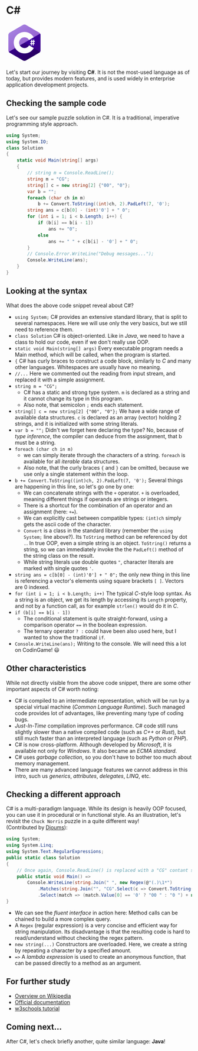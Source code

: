 # C#

![C#](../pic/C-sharp.png)

Let's start our journey by visiting **C#**. It is not the most-used language as of today, but provides modern features, and is used widely in enterprise application development projects.

## Checking the sample code

Let's see our sample puzzle solution in C#. It is a traditional, imperative programming style approach.

```C# runnable
using System;
using System.IO;
class Solution
{
    static void Main(string[] args)
    {
        // string m = Console.ReadLine();
        string m = "CG";
        string[] c = new string[2] {"00", "0"};
        var b = "";
        foreach (char ch in m)
            b += Convert.ToString((int)ch, 2).PadLeft(7, '0');
        string ans = c[b[0] - (int)'0'] + " 0";
        for (int i = 1; i < b.Length; i++) {
            if (b[i] == b[i - 1])
                ans += "0";
            else
                ans += " " + c[b[i] - '0'] + " 0";
        }
        // Console.Error.WriteLine("Debug messages...");
        Console.WriteLine(ans);
    }
}
```

## Looking at the syntax

What does the above code snippet reveal about C#?

- `using System;` C# provides an extensive standard library, that is split to several namespaces. Here we will use only the very basics, but we still need to reference them.
- `class Solution` C# is object-oriented. Like in _Java_, we need to have a class to hold our code, even if we don't really use OOP.
- `static void Main(string[] args)` Every executable program needs a Main method, which will be called, when the program is started.
- `{` C# has curly braces to construct a code block, similarly to _C_ and many other languages. Whitespaces are usually have no meaning.
- `//...` Here we commented out the reading from input stream, and replaced it with a simple assignment.
- `string m = "CG";`
  + C# has a static and strong type system. `m` is declared as a string and it cannot change its type in this program.
  + Also note, that semicolon `;` ends each statement.
- `string[] c = new string[2] {"00", "0"};` We have a wide range of available data structures. `c` is declared as an array (vector) holding 2 strings, and it is initialized with some string literals.
- `var b = "";` Didn't we forget here declaring the type? No, because of _type inference_, the compiler can deduce from the assignment, that b must be a string.
- `foreach (char ch in m)`
  + we can simply iterate through the characters of a string. `foreach` is available for all _iterable_ data structures.
  + Also note, that the curly braces `{` and `}` can be omitted, because we use only a single statement within the loop.
- `b += Convert.ToString((int)ch, 2).PadLeft(7, '0');` Several things are happening in this line, so let's go one by one:
  + We can concatenate strings with the `+` operator. `+` is overloaded, meaning different things if operands are strings or integers.
  + There is a shortcut for the combination of an operator and an assignment (here: `+=`).
  + We can explicitly cast between compatible types: `(int)ch` simply gets the ascii code of the character.
  + `Convert` is a class in the standard library (remember the `using System;` line above?). Its `ToString` method can be referenced by dot `.`. In true OOP, even a simple string is an object. `ToString()` returns a string, so we can immediately invoke the the `PadLeft()` method of the string class on the result.
  + While string literals use double quotes `"`, character literals are marked with single quotes `'`.
- `string ans = c[b[0] - (int)'0'] + " 0";` the only new thing in this line is referencing a vector's elements using square brackets `[ ]`. Vectors are 0 indexed.
- `for (int i = 1; i < b.Length; i++)` The typical _C_-style loop syntax. As a string is an object, we get its length by accessing its `Length` property, and not by a function call, as for example `strlen()` would do it in _C_.
- `if (b[i] == b[i - 1])`
  + The conditional statement is quite straight-forward, using a comparison operator `==` in the boolean expression.
  + The ternary operator `? :` could have been also used here, but I wanted to show the traditional `if`.
- `Console.WriteLine(ans);` Writing to the console. We will need this a lot on CodinGame! :smiley:

## Other characteristics

While not directly visible from the above code snippet, there are some other important aspects of C# worth noting:

- C# is compiled to an intermediate representation, which will be run by a special virtual machine (_Common Language Runtime_). Such managed code provides lot of advantages, like preventing many type of coding bugs.
- _Just-In-Time_ compilation improves performance. C# code still runs slightly slower than a native compiled code (such as _C++_ or _Rust_), but still much faster than an interpreted language (such as _Python_ or _PHP_).
- C# is now cross-platform. Although developed by _Microsoft_, it is available not only for _Windows_. It also became an _ECMA standard_.
- C# uses _garbage collection_, so you don't have to bother too much about memory management.
- There are many advanced language features we cannot address in this intro, such us _generics_, _attributes_, _delegates_, _LINQ_, etc.

## Checking a different approach

C# is a multi-paradigm language. While its design is heavily OOP focused, you can use it in procedural or in functional style. As an illustration, let's revisit the `Chuck Norris` puzzle in a quite different way!\
(Contributed by [Djoums](https://www.codingame.com/profile/f0b5a892e52b5ec167931b7bdf52eb982136521)):

```C# runnable
using System;
using System.Linq;
using System.Text.RegularExpressions;
public static class Solution
{
    // Once again, Console.ReadLine() is replaced with a "CG" contant string for the tech.io playground only.
    public static void Main() =>
        Console.WriteLine(string.Join(" ", new Regex(@"(.)\1*")
            .Matches(string.Join("", "CG".Select(c => Convert.ToString(c, 2).PadLeft(7, '0'))))
            .Select(match => (match.Value[0] == '0' ? "00 " : "0 ") + new string('0', match.Value.Length))));
}
```

- We can see the _fluent interface_ in action here: Method calls can be chained to build a more complex query.
- A `Regex` (regular expression) is a very concise and efficient way for string manipulation. Its disadvantage is that the resulting code is hard to read/understand without checking the regex pattern.
- `new string(...)` Constructors are overloaded. Here, we create a string by repeating a character by a specified amount.
- `=>` A _lambda expression_ is used to create an anonymous function, that can be passed directly to a method as an argument.

## For further study

- [Overview on Wikipedia](https://en.wikipedia.org/wiki/C_Sharp_(programming_language))
- [Official documentation](https://docs.microsoft.com/en-us/dotnet/csharp/)
- [w3schools tutorial](https://www.w3schools.com/cs/)

## Coming next...

After C#, let's check briefly another, quite similar language: **Java**!
